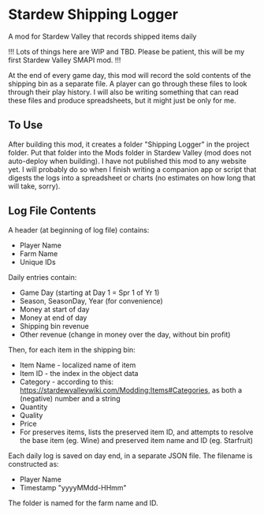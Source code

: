 # Stardew Shipping Logger
 A mod for Stardew Valley that records shipped items daily

!!! Lots of things here are WIP and TBD. Please be patient, this will be my first Stardew Valley SMAPI mod. !!!

At the end of every game day, this mod will record the sold contents of the shipping bin as a separate file. A player can go through these files to look through their play history. I will also be writing something that can read these files and produce spreadsheets, but it might just be only for me.
## To Use

After building this mod, it creates a folder "Shipping Logger" in the project folder. Put that folder into the Mods folder in Stardew Valley (mod does not auto-deploy when building).
I have not published this mod to any website yet. I will probably do so when I finish writing a companion app or script that digests the logs into a spreadsheet or charts (no estimates on how long that will take, sorry).

## Log File Contents
A header (at beginning of log file) contains:
- Player Name
- Farm Name
- Unique IDs

Daily entries contain:
- Game Day (starting at Day 1 = Spr 1 of Yr 1)
- Season, SeasonDay, Year (for convenience)
- Money at start of day
- Money at end of day
- Shipping bin revenue
- Other revenue (change in money over the day, without bin profit)

Then, for each item in the shipping bin:
- Item Name - localized name of item
- Item ID - the index in the object data
- Category - according to this: https://stardewvalleywiki.com/Modding:Items#Categories, as both a (negative) number and a string
- Quantity 
- Quality
- Price
- For preserves items, lists the preserved item ID, and attempts to resolve the base item (eg. Wine) and preserved item name and ID (eg. Starfruit)

Each daily log is saved on day end, in a separate JSON file.
The filename is constructed as:
- Player Name
- Timestamp "yyyyMMdd-HHmm"

The folder is named for the farm name and ID.
